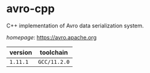 # avro-cpp

C++ implementation of Avro data serialization system.

*homepage*: <https://avro.apache.org>

version | toolchain
--------|----------
``1.11.1`` | ``GCC/11.2.0``
